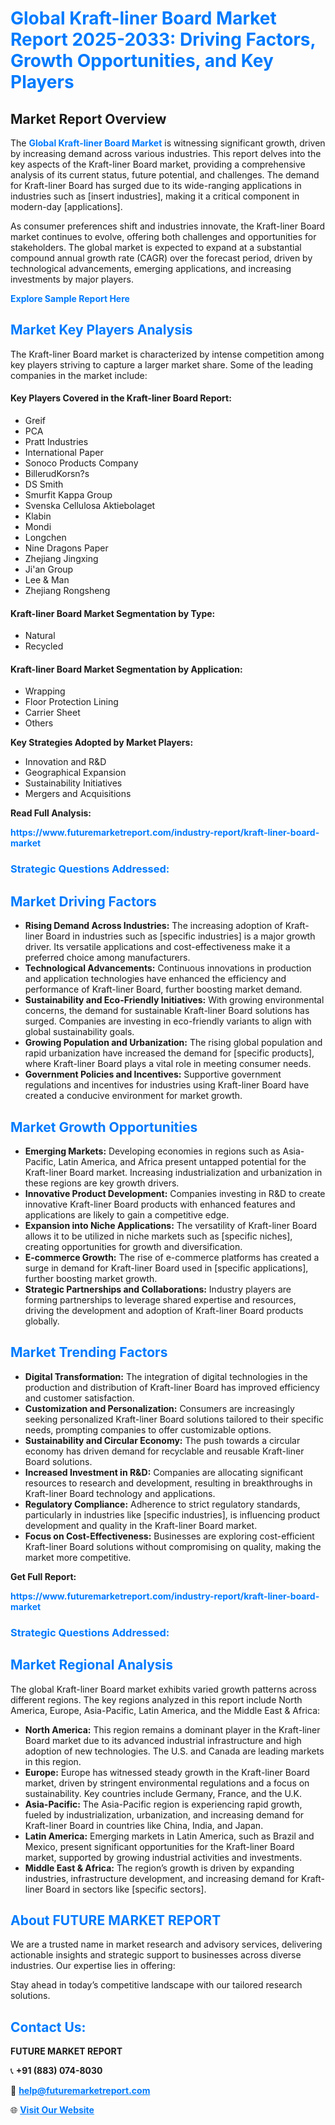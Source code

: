 <h1 style="color: #007BFF;">Global Kraft-liner Board Market Report 2025-2033: Driving Factors, Growth Opportunities, and Key Players</h1>

<section id="overview">
<h2>Market Report Overview</h2>
<p>The <a href="https://www.futuremarketreport.com/industry-report/kraft-liner-board-market" style="color: #007BFF; text-decoration: none;"><strong>Global Kraft-liner Board Market</strong></a> is witnessing significant growth, driven by increasing demand across various industries. This report delves into the key aspects of the Kraft-liner Board market, providing a comprehensive analysis of its current status, future potential, and challenges. The demand for Kraft-liner Board has surged due to its wide-ranging applications in industries such as [insert industries], making it a critical component in modern-day [applications].</p>
<p>As consumer preferences shift and industries innovate, the Kraft-liner Board market continues to evolve, offering both challenges and opportunities for stakeholders. The global market is expected to expand at a substantial compound annual growth rate (CAGR) over the forecast period, driven by technological advancements, emerging applications, and increasing investments by major players.</p>
</section>

<section id="overview">
<p><a href="https://www.futuremarketreport.com/request-sample/reportId=102909" style="color: #007BFF; text-decoration: none;"><strong>Explore Sample Report Here</strong></a></p>
</section>

<section id="key-players">
<h2 style="color: #007BFF;">Market Key Players Analysis</h2>
<p>The Kraft-liner Board market is characterized by intense competition among key players striving to capture a larger market share. Some of the leading companies in the market include:</p>
<h4>Key Players Covered in the Kraft-liner Board Report:</h4>
<ul><li>Greif</li><li>PCA</li><li>Pratt Industries</li><li>International Paper</li><li>Sonoco Products Company</li><li>BillerudKorsn?s</li><li>DS Smith</li><li>Smurfit Kappa Group</li><li>Svenska Cellulosa Aktiebolaget</li><li>Klabin</li><li>Mondi</li><li>Longchen</li><li>Nine Dragons Paper</li><li>Zhejiang Jingxing</li><li>Ji&#039;an Group</li><li>Lee &amp; Man</li><li>Zhejiang Rongsheng</li></ul>
<h4>Kraft-liner Board Market Segmentation by Type:</h4>
<ul><li>Natural</li><li>Recycled</li></ul>

<h4>Kraft-liner Board Market Segmentation by Application:</h4>
<ul><li>Wrapping</li><li>Floor Protection Lining</li><li>Carrier Sheet</li><li>Others</li></ul>
<p><strong>Key Strategies Adopted by Market Players:</strong></p>
<ul>
<li>Innovation and R&D</li>
<li>Geographical Expansion</li>
<li>Sustainability Initiatives</li>
<li>Mergers and Acquisitions</li>
</ul>
</section>

<section>
<p><strong>Read Full Analysis: </strong></p><a href="https://www.futuremarketreport.com/industry-report/kraft-liner-board-market" style="color: #007BFF; text-decoration: none;"><strong>https://www.futuremarketreport.com/industry-report/kraft-liner-board-market</strong></a>
<h3 style="color: #007BFF;">Strategic Questions Addressed:</h3>
</section>

<section id="driving-factors">
<h2 style="color: #007BFF;">Market Driving Factors</h2>
<ul>
<li><strong>Rising Demand Across Industries:</strong> The increasing adoption of Kraft-liner Board in industries such as [specific industries] is a major growth driver. Its versatile applications and cost-effectiveness make it a preferred choice among manufacturers.</li>
<li><strong>Technological Advancements:</strong> Continuous innovations in production and application technologies have enhanced the efficiency and performance of Kraft-liner Board, further boosting market demand.</li>
<li><strong>Sustainability and Eco-Friendly Initiatives:</strong> With growing environmental concerns, the demand for sustainable Kraft-liner Board solutions has surged. Companies are investing in eco-friendly variants to align with global sustainability goals.</li>
<li><strong>Growing Population and Urbanization:</strong> The rising global population and rapid urbanization have increased the demand for [specific products], where Kraft-liner Board plays a vital role in meeting consumer needs.</li>
<li><strong>Government Policies and Incentives:</strong> Supportive government regulations and incentives for industries using Kraft-liner Board have created a conducive environment for market growth.</li>
</ul>
</section>

<section id="growth-opportunities">
<h2 style="color: #007BFF;">Market Growth Opportunities</h2>
<ul>
<li><strong>Emerging Markets:</strong> Developing economies in regions such as Asia-Pacific, Latin America, and Africa present untapped potential for the Kraft-liner Board market. Increasing industrialization and urbanization in these regions are key growth drivers.</li>
<li><strong>Innovative Product Development:</strong> Companies investing in R&D to create innovative Kraft-liner Board products with enhanced features and applications are likely to gain a competitive edge.</li>
<li><strong>Expansion into Niche Applications:</strong> The versatility of Kraft-liner Board allows it to be utilized in niche markets such as [specific niches], creating opportunities for growth and diversification.</li>
<li><strong>E-commerce Growth:</strong> The rise of e-commerce platforms has created a surge in demand for Kraft-liner Board used in [specific applications], further boosting market growth.</li>
<li><strong>Strategic Partnerships and Collaborations:</strong> Industry players are forming partnerships to leverage shared expertise and resources, driving the development and adoption of Kraft-liner Board products globally.</li>
</ul>
</section>

<section id="trending-factors">
<h2 style="color: #007BFF;">Market Trending Factors</h2>
<ul>
<li><strong>Digital Transformation:</strong> The integration of digital technologies in the production and distribution of Kraft-liner Board has improved efficiency and customer satisfaction.</li>
<li><strong>Customization and Personalization:</strong> Consumers are increasingly seeking personalized Kraft-liner Board solutions tailored to their specific needs, prompting companies to offer customizable options.</li>
<li><strong>Sustainability and Circular Economy:</strong> The push towards a circular economy has driven demand for recyclable and reusable Kraft-liner Board solutions.</li>
<li><strong>Increased Investment in R&D:</strong> Companies are allocating significant resources to research and development, resulting in breakthroughs in Kraft-liner Board technology and applications.</li>
<li><strong>Regulatory Compliance:</strong> Adherence to strict regulatory standards, particularly in industries like [specific industries], is influencing product development and quality in the Kraft-liner Board market.</li>
<li><strong>Focus on Cost-Effectiveness:</strong> Businesses are exploring cost-efficient Kraft-liner Board solutions without compromising on quality, making the market more competitive.</li>
</ul>
</section>

<section>
<p><strong>Get Full Report: </strong></p><a href="https://www.futuremarketreport.com/industry-report/kraft-liner-board-market" style="color: #007BFF; text-decoration: none;"><strong>https://www.futuremarketreport.com/industry-report/kraft-liner-board-market</strong></a>
<h3 style="color: #007BFF;">Strategic Questions Addressed:</h3>
</section>


<section id="regional-analysis">
<h2 style="color: #007BFF;">Market Regional Analysis</h2>
<p>The global Kraft-liner Board market exhibits varied growth patterns across different regions. The key regions analyzed in this report include North America, Europe, Asia-Pacific, Latin America, and the Middle East & Africa:</p>
<ul>
<li><strong>North America:</strong> This region remains a dominant player in the Kraft-liner Board market due to its advanced industrial infrastructure and high adoption of new technologies. The U.S. and Canada are leading markets in this region.</li>
<li><strong>Europe:</strong> Europe has witnessed steady growth in the Kraft-liner Board market, driven by stringent environmental regulations and a focus on sustainability. Key countries include Germany, France, and the U.K.</li>
<li><strong>Asia-Pacific:</strong> The Asia-Pacific region is experiencing rapid growth, fueled by industrialization, urbanization, and increasing demand for Kraft-liner Board in countries like China, India, and Japan.</li>
<li><strong>Latin America:</strong> Emerging markets in Latin America, such as Brazil and Mexico, present significant opportunities for the Kraft-liner Board market, supported by growing industrial activities and investments.</li>
<li><strong>Middle East & Africa:</strong> The region’s growth is driven by expanding industries, infrastructure development, and increasing demand for Kraft-liner Board in sectors like [specific sectors].</li>
</ul>
</section>

<footer>
<h2 style="color: #007BFF;">About FUTURE MARKET REPORT</h2>
<p>We are a trusted name in market research and advisory services, delivering actionable insights and strategic support to businesses across diverse industries. Our expertise lies in offering:</p>

<p>Stay ahead in today’s competitive landscape with our tailored research solutions.</p>

<h2 style="color: #007BFF;">Contact Us:</h2>
<p><strong>FUTURE MARKET REPORT</strong></p>
<p>📞 <strong>+91 (883) 074-8030</strong></p>
<p>📧 <strong><a href="mailto:help@futuremarketreport.com" style="color: #007BFF;">help@futuremarketreport.com</a></strong></p>
<p>🌐 <strong><a href="https://www.futuremarketreport.com/" style="color: #007BFF;">Visit Our Website</a></strong></p>
</footer>